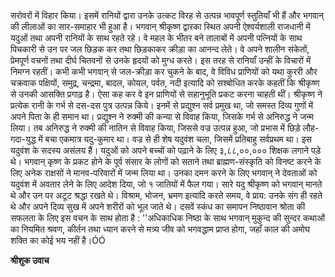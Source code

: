 सरोवरों में विहार किया। इसमें रानियों द्वारा उनके उत्कट विरह से उत्पन्न भावपूर्ण स्तुतियाँ भी हैं और भगवान् की लीलाओं का सार-समाहार भी हुआ है। भगवान् श्रीकृष्ण द्वारका स्थित अपनी ऐश्वर्यशाली राजधानी में यदुओं तथा अपनी रानियों के साथ रहते रहे। वे महल के भीतर बने तालाबों में अपनी पत्नियों के साथ पिचकारी से उन पर जल छिड़क कर तथा छिड़काकर क्रीड़ा का आनन्द लेते। वे अपने शालीन संकेतों, प्रेमपूर्ण वचनों तथा दीर्घ चितवनों से उनके हृदयों को मुग्ध करते। इस तरह से रानियाँ उन्हीं के विचारों में निमग्न रहतीं। कभी कभी भगवान् से जल-क्रीड़ा कर चुकने के बाद, वे विविध प्राणियों को यथा कुररी और चक्रवाक पक्षियों, समुद्र, चन्द्रमा, बादल, कोयल, पर्वत, नदी इत्यादि को सश्बोधित करके कहतीं कि श्रीकृष्ण से उनकी आसक्ति प्रगाढ़ है। ऐसा कह कर वे इन प्राणियों से सहानुभूति प्रकट करना चाहती थीं। श्रीकृष्ण ने प्रत्येक रानी के गर्भ से दस-दस पुत्र उत्पन्न किये। इनमें से प्रद्युश्न सर्व प्रमुख था, जो समस्त दिव्य गुणों में अपने पिता के ही समान था। प्रद्युश्न ने रुक्मी की कन्या से विवाह किया, जिसके गर्भ से अनिरुद्ध ने जन्म लिया। तब अनिरुद्ध ने रुक्मी की नातिन से विवाह किया, जिससे वज्र उत्पन्न हुआ, जो प्रभास में छिड़े लौह-गदा-युद्ध में बचा एकमात्र यदु-कुमार था। वज्र से ही शेष यदुवंश चला, जिसमें प्रतिबाहु सर्वप्रथम था। इस यदुवंश के सदस्य असंलय हैं। यदुओं को अपने बच्चों को पढ़ाने के लिए ३,८८,००,००० शिक्षक लगाने पड़े थे। भगवान् कृष्ण के प्रकट होने के पूर्व संसार के लोगों को सताने तथा ब्राह्मण-संस्कृति को विनष्ट करने के लिए अनेक राक्षसों ने मानव-परिवारों में जन्म लिया था। उनका दमन करने के लिए भगवान् ने देवताओं को यदुवंश में अवतार लेने के लिए आदेश दिया, जो १ जातियों में फैल गया। सारे यदु श्रीकृष्ण को भगवान् मानते थे और उन पर अटूट श्रद्धा रखते थे। विश्राम, भोजन, भ्रमण इत्यादि करते समय, वे प्राय: उनके संग ही रहते थे और अपने दिव्य सुख में अपने शरीरों को भूल जाते थे। दसवें स्कंध का समापन निष्ठावान श्रोता की सफलता के लिए इस वचन के साथ होता है : ''अधिकाधिक निष्ठा के साथ भगवान् मुकुन्द की सुन्दर कथाओं का नियमित श्रवण, कीर्तन तथा ध्यान करने से मत्र्य जीव को भगवद्धाम प्राप्त होगा, जहाँ काल की अमोघ शक्ति का कोई भय नहीं है।ÓÓ  

**श्रीशुक उवाच** 